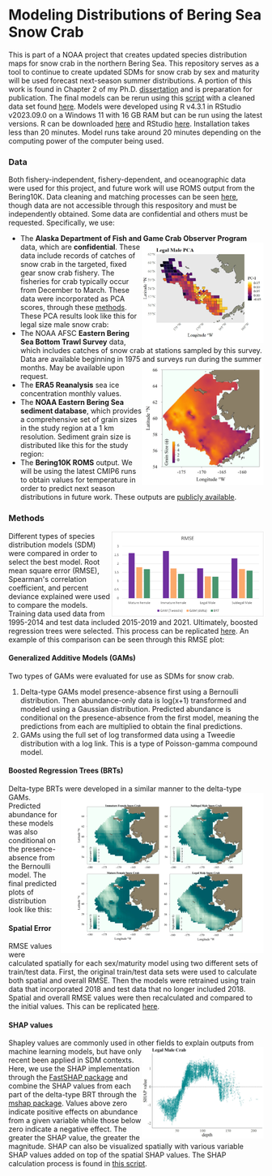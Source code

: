 # Modeling Distributions of Bering Sea Snow Crab

This is part of a NOAA project that creates updated species distribution maps for snow crab in the northern Bering Sea. This repository serves as a tool to continue to create updated SDMs for snow crab by sex and maturity will be used forecast next-season summer distributions. A portion of this work is found in Chapter 2 of my Ph.D. [dissertation](https://ir.library.oregonstate.edu/concern/graduate_thesis_or_dissertations/j9602847p) and is preparation for publication. The final models can be rerun using this [script](code/final_SDM.R) with a cleaned data set found [here](data/crab_pca.rds). Models were developed using R v4.3.1 in RStudio v2023.09.0 on a Windows 11 with 16 GB RAM but can be run using the latest versions. R can be downloaded [here](https://cran.r-project.org/bin/windows/base/) and RStudio [here](https://posit.co/products/open-source/rstudio/). Installation takes less than 20 minutes. Model runs take around 20 minutes depending on the computing power of the computer being used.

### Data
Both fishery-independent, fishery-dependent, and oceanographic data were used for this project, and future work will use ROMS output from the Bering10K. Data cleaning and matching processes can be seen [here](code/data_matching.R), though data are not accessible through this respository and must be independently obtained. Some data are confidential and others must be requested. Specifically, we use:
- The **Alaska Department of Fish and Game Crab Observer Program** data, <img align = 'right' src = 'results/PCA/legal_male_PCA.jpeg' width = '240'> which are  __confidential__. These data include records of catches of snow crab in the targeted, fixed gear snow crab fishery. The fisheries for crab typically occur from December to March. These data were incorporated as PCA scores, through these [methods](code/observer_PCA.R). These PCA results look like this for legal size male snow crab: 
- The NOAA AFSC **Eastern Bering Sea Bottom Trawl Survey** data, which includes catches of snow crab at stations sampled by this survey. Data are available beginning in 1975 and surveys run during the summer months. <img align = 'right' src = 'results/grain_size.jpg' width = '240'> May be available upon request. 
- The **ERA5 Reanalysis** sea ice concentration monthly values. 
- The **NOAA Eastern Bering Sea sediment database**, which provides a comprehensive set of grain sizes in the study region at a 1 km resolution. Sediment grain size is distributed like this for the study region: 
- The **Bering10K ROMS** output. We will be using the latest CMIP6 runs to obtain values for temperature in order to predict next season distributions in future work. These outputs are [publicly available](https://beringnpz.github.io/roms-bering-sea/B10K-dataset-docs/).

### Methods
<img align = 'right' src = 'results/RMSE_plot.png' width = '300'> Different types of species distribution models (SDM) were compared in order to select the best model. Root mean square error (RMSE), Spearman's correlation coefficient, and percent deviance explained were used to compare the models. Training data used data from 1995-2014 and test data included 2015-2019 and 2021. Ultimately, boosted regression trees were selected. This process can be replicated [here](code/model_evaluation.R). An example of this comparison can be seen through this RMSE plot:

#### Generalized Additive Models (GAMs)
Two types of GAMs were evaluated for use as SDMs for snow crab.
1. Delta-type GAMs model presence-absence first using a Bernoulli distribution. Then abundance-only data is log(x+1) transformed and modeled using a Gaussian distribution. Predicted abundance is conditional on the presence-absence from the first model, meaning the predictions from each are multiplied to obtain the final predictions.
2. GAMs using the full set of log transformed data using a Tweedie distribution with a log link. This is a type of Poisson-gamma compound model.

#### Boosted Regression Trees (BRTs) 
Delta-type BRTs were developed in a <img align = 'right' src = 'results/BRT/multipanel.png' width = '400'> similar manner to the delta-type GAMs. Predicted abundance for these models was also conditional on the presence-absence from the Bernoulli model. The final predicted plots of distribution look like this:

#### Spatial Error
RMSE values were calculated spatially for each sex/maturity model using two different sets of train/test data. First, the original train/test data sets were used to calculate both spatial and overall RMSE. Then the models were retrained using train data that incorporated 2018 and test data that no longer included 2018. Spatial and overall RMSE values were then recalculated and compared to the initial values. This can be replicated [here](code/model_spatial_error.R).

#### SHAP values 
Shapley values are commonly used in other fields to <img align = 'right' src = 'results/SHAP/leg_male_depth_shap.jpg' width = '240'> explain outputs from machine  learning models, but have only recent been applied in SDM contexts.  Here, we use the SHAP implementation through the [FastSHAP package](https://cran.r-project.org/web/packages/fastshap/index.html) and combine the SHAP values from each part of the delta-type BRT through the [mshap package](https://cran.r-project.org/web/packages/mshap/index.html). Values above zero indicate positive effects on abundance from a given variable while those below zero indicate a negative effect. The greater the SHAP value, the greater the magnitude. SHAP can also be visualized spatially with various variable SHAP values added on top of the spatial SHAP values. The SHAP calculation process is found in [this script](code/SHAP_values.R). 
